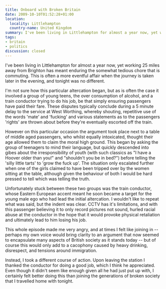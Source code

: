```yaml
---
title: Onboard with Broken Britain
date: 2009-10-10T01:52:28+01:00
location:
  locality: Littlehampton
  country-name: United Kingdom
summary: I've been living in Littlehampton for almost a year now, yet working 25 miles away from Brighton has meant enduring the somewhat tedious chore that is commuting. This is often a more eventful affair when the journey is taken later in the evening, and tonight was no different.
tags:
- britain
- politics
discussion: closed
---
```

I've been living in Littlehampton for almost a year now, yet working 25 miles away from Brighton has meant enduring the somewhat tedious chore that is commuting. This is often a more eventful affair when the journey is taken later in the evening, and tonight was no different.

I'm not sure how this particular altercation began, but as is often the case it involved a group of young teens, the over consumption of alcohol, and a train conductor trying to do his job, be that simply ensuring passengers have paid their fare. These disputes typically conclude during a 5 minute delay to the service at West Worthing, whereby shouting, repetitive use of the words 'mate' and 'fucking' and various statements as to the passengers 'rights' are thrown about before they're eventually escorted off the train.

However on this particular occasion the argument took place next to a table of middle aged passengers, who whilst equally intoxicated, thought their age allowed them to claim the moral high ground. This began by asking the group of teenagers to mind their language, but quickly descended into gibes about the irresponsibility of youth (with such classics as "I have a Hoover older than you!" and "shouldn't you be in bed?") before telling the 'silly little tarts' to 'grow the fuck up'. The situation only escalated further when one of the girls claimed to have been tripped over by the women sitting at the table, although given the behaviour of both I would be hard pressed to tell which was telling the truth.

Unfortunately stuck between these two groups was the train conductor, whose Eastern European accent meant he soon became a target for the young male ego who had lead the initial altercation. I wouldn't like to repeat what was said, but the indent was clear. CCTV has it's limitations, and with this passenger believing it to only record pictures not sound, hurled racial abuse at the conductor in the hope that it would provoke physical retaliation and ultimately lead to him losing his job.

This whole episode made me very angry, and at times I felt like joining in -- perhaps my own voice would bring clarity to an argument that now seemed to encapsulate many aspects of British society as it stands today -- but of course this would only add to a cacophony caused by heavy drinking, disrespect, and tensions around immigration.

Instead, I took a different course of action. Upon leaving the station I thanked the conductor for doing a good job, which I think he appreciated. Even though it didn't seem like enough given all he had just put up with, I certainly felt better doing this than joining the generations of broken society that I travelled home with tonight.
